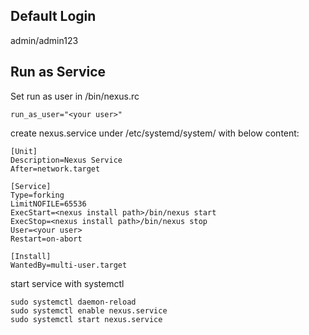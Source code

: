 ## Default Login
admin/admin123

## Run as Service
Set run as user in /bin/nexus.rc
```
run_as_user="<your user>"
```

create nexus.service under /etc/systemd/system/ with below content:
```
[Unit]
Description=Nexus Service
After=network.target
  
[Service]
Type=forking
LimitNOFILE=65536
ExecStart=<nexus install path>/bin/nexus start
ExecStop=<nexus install path>/bin/nexus stop
User=<your user>
Restart=on-abort
  
[Install]
WantedBy=multi-user.target
```

start service with systemctl
```
sudo systemctl daemon-reload
sudo systemctl enable nexus.service
sudo systemctl start nexus.service
```